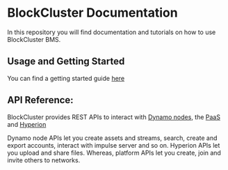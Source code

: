 # BlockCluster Documentation
In this repository you will find documentation and tutorials on how to use BlockCluster BMS.

## Usage and Getting Started
You can find a getting started guide [here](Getting%20Started%20with%20BlockCluster.md)
## API Reference:

BlockCluster provides REST APIs to interact with [Dynamo nodes](https://node.api.blockcluster.io), the [PaaS](https://platform.api.blockcluster.io) and [Hyperion](https://hyperion.api.blockcluster.io)

Dynamo node APIs let you create assets and streams, search, create and export accounts, interact with impulse server and so on. Hyperion APIs let you upload and share files. Whereas, platform APIs let you create, join and invite others to networks.

